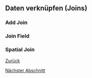 ## Daten verknüpfen (Joins)

### Add Join

### Join Field

### Spatial Join

[Zurück](./README.md)

[Nächster Abschnitt](./layout.md)
